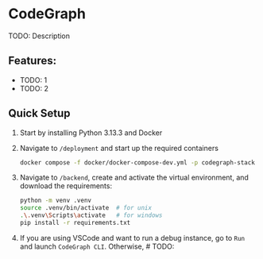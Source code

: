 # CodeGraph

TODO: Description

## Features:
- TODO: 1
- TODO: 2

## Quick Setup
1. Start by installing Python 3.13.3 and Docker

2. Navigate to `/deployment` and start up the required containers

   ```bash
   docker compose -f docker/docker-compose-dev.yml -p codegraph-stack up -d
   ```

2. Navigate to `/backend`, create and activate the virtual environment, and download the requirements:

   ```bash
   python -m venv .venv
   source .venv/bin/activate  # for unix
   .\.venv\Scripts\activate   # for windows
   pip install -r requirements.txt
   ```

3. If you are using VSCode and want to run a debug instance, go to `Run` and launch `CodeGraph CLI`.
   Otherwise, # TODO: